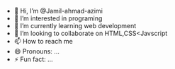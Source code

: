 - 👋 Hi, I’m @Jamil-ahmad-azimi
- 👀 I’m interested in programing
- 🌱 I’m currently learning web development
- 💞️ I’m looking to collaborate on HTML,CSS<Javscript
- 📫 How to reach me 
- 😄 Pronouns: ...
- ⚡ Fun fact: ...

<!---
Jamil-ahmad-azimi/Jamil-ahmad-azimi is a ✨ special ✨ repository because its `README.md` (this file) appears on your GitHub profile.
You can click the Preview link to take a look at your changes.
--->
